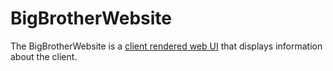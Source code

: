 ﻿# BigBrotherWebsite

The BigBrotherWebsite is a [client rendered web UI](https://learn.microsoft.com/en-us/aspnet/core/tutorials/choose-web-ui?view=aspnetcore-7.0#choose-a-client-rendered-aspnet-core-solution) that displays information about the client.